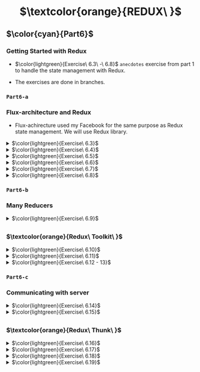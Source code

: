 <h1 align="center"> $\textcolor{orange}{REDUX\ }$
</h1>

## $\color{cyan}{Part6}$

### Getting Started with Redux

- $\color{lightgreen}{Exercise\ 6.3\ -\ 6.8}$ `anecdotes` exercise from part 1 to handle the state management with Redux.

- The exercises are done in branches.

### `Part6-a`

### Flux-architecture and Redux

- Flux-achirecture used my Facebook for the same purpose as Redux state management. We will use Redux library.

<details>
<summary>
 $\color{lightgreen}{Exercise\ 6.3}$

 </summary>

Implement fuctionality for the number of votes to be stored to a Redux store.

</details>

<details>
<summary>
 $\color{lightgreen}{Exercise\ 6.4}$

 </summary>

Implement fuctionality for adding new anecdotes to be stored to a Redux store.

- You can keep the form uncontrolled like we did earlier

</details>

<details>
<summary>
 $\color{lightgreen}{Exercise\ 6.5}$

 </summary>

List of anecdotes are ordered by the number of votes.

</details>

<details>
<summary>
 $\color{lightgreen}{Exercise\ 6.6}$

 </summary>

Separate the creation of action-objects to action creator-functions and place them in the src/reducers/anecdoteReducer.js file

</details>

<details>
<summary>
 $\color{lightgreen}{Exercise\ 6.7}$

 </summary>

Separate the creation of new anecdote logic to its own component called
`AnecdoteForm.js`

</details>

<details>
<summary>
 $\color{lightgreen}{Exercise\ 6.8}$

 </summary>

Move rendering of the anecdote list and logic and voting count logic to one component.Component called
`AnecdoteList.js`

</details>

### `Part6-b`

### Many Reducers

<details>
<summary>
 $\color{lightgreen}{Exercise\ 6.9}$

 </summary>

Implementing filtering of the acnecdotes list.

Create Filter component and `combineReducer function`.

</details>

## <h3 > $\textcolor{orange}{Redux\ Toolkit\ }$

</h3>

<details>
<summary>
 $\color{lightgreen}{Exercise\ 6.10}$

 </summary>
$\color{lightblue}{Step\ 8}$

Implementing `Redux Toolkit` to run the project.

```
npm install @reduxjs/toolkit
```

- Separate the creation of the store in `store.js` instead of inside `index.js` . Use Redux Toolkit's `configureStore` function for store creation.

- With Redux Toolkit,create reducer and related action creators using the `createSlice` function.

- Change filter reducer and action creators(filterReducer.js) to use the Redux Toolkit's createSlice function.

</details>

<details>
<summary>
 $\color{lightgreen}{Exercise\ 6.11}$

 </summary>
   $\color{lightblue}{Step\ 9}$

- Create the store using Redux Toolkit's `configureStore` function

- With Redux Toolkit,create reducer and related action creators using the `createSlice function`.

- Change filter reducer and action creators(anecdoteReduce.js) to use the Redux Toolkit's createSlice function.

</details>

<details>
<summary>
 $\color{lightgreen}{Exercise\ 6.12 - 13}$

 </summary>
   $\color{lightblue}{Step\ 10\ -\ 11}$

- Render notification message stored in the Redux store.

- Create separate reducer for the notification using `createSlice` and include it in `configureStore` for store creation.

- Set timeout for the notification message.

</details>

### `Part6-c`

### Communicating with server

<details>
<summary>
$\color{lightgreen}{Exercise\ 6.14}$

 </summary>

$\color{lightblue}{Step\ 1}$

- Getting data from the backend
  In this exercise we will use `json-server`.

1. Create dummy data in `db.json` placed in the 'root' of the project.
2. Install json-server for the project ...

```
npm install json-server --save-dev
```

3.  Add scripts line in `package.json`

```
"server": "json-server -p3001 --watch db.

```

4.  Launch json-server
    `   npm run server`
    'preview `http://localhost:3001/anecdotes`

$\color{lightyellow}{Fetching\ data\ from\ the\ backend}$

Use a fetch method to get the data using `axios` in `services/anecdotes.js` .

```
npm install axios
```

\*\* We did not use `await` where it only works inside `async` functions.For the simple nature of this operation we'll abtain from using `async`.

</details>

<details>
<summary>
$\color{lightgreen}{Exercise\ 6.15}$

 </summary>

$\color{lightblue}{Step\ 2}$

5. Change the creation of new anecdotes to be stored in backend(db.json).

</details>

## <h3 > $\textcolor{orange}{Redux\ Thunk\ }$

</h3>

<details>
<summary>
$\color{lightgreen}{Exercise\ 6.16}$

 </summary>

$\color{lightblue}{Step\ 3}$

- Modify the initialization of the Redux store to happen using asynchronous action creators, which are made possible by the Redux Thunk library.

</details>

<details>
<summary>
$\color{lightgreen}{Exercise\ 6.17}$

 </summary>

$\color{lightblue}{Step\ 4}$

- Modify the creation of a new anecdote to happen using asynchronous action creators, made possible by the Redux Thunk library.

</details>
<details>
<summary>
$\color{lightgreen}{Exercise\ 6.18}$

 </summary>

$\color{lightblue}{Step\ 5}$

- Modify the udate of votes to backend using the Redux Thunk library method.

</details>
<details>
<summary>
$\color{lightgreen}{Exercise\ 6.19}$

 </summary>

$\color{lightblue}{Step\ 6}$

- Modify the notification display message using Redux Thunk library.

</details>
